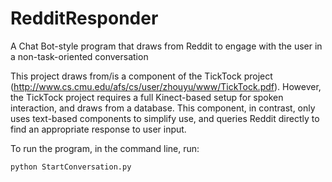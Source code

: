 # RedditResponder
A Chat Bot-style program that draws from Reddit to engage with the user in a non-task-oriented conversation

This project draws from/is a component of the TickTock project
(http://www.cs.cmu.edu/afs/cs/user/zhouyu/www/TickTock.pdf). However,
the TickTock project requires a full Kinect-based setup for spoken
interaction, and draws from a database. This component, in contrast,
only uses text-based components to simplify use, and queries Reddit
directly to find an appropriate response to user input.

To run the program, in the command line, run:

    python StartConversation.py
